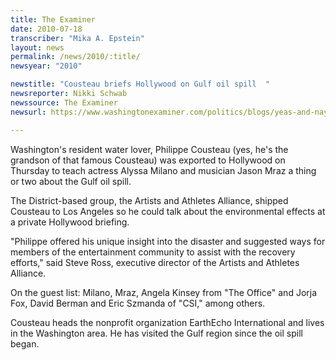 ```yaml
---
title: The Examiner
date: 2010-07-18
transcriber: "Mika A. Epstein"
layout: news
permalink: /news/2010/:title/
newsyear: "2010"

newstitle: "Cousteau briefs Hollywood on Gulf oil spill  "
newsreporter: Nikki Schwab
newssource: The Examiner
newsurl: https://www.washingtonexaminer.com/politics/blogs/yeas-and-nays/Exports_-Cousteau-briefs-Hollywood-on-Gulf-oil-spill-1001508-98714499.html

---
```


Washington's resident water lover, Philippe Cousteau (yes, he's the grandson of that famous Cousteau) was exported to Hollywood on Thursday to teach actress Alyssa Milano and musician Jason Mraz a thing or two about the Gulf oil spill.

The District-based group, the Artists and Athletes Alliance, shipped Cousteau to Los Angeles so he could talk about the environmental effects at a private Hollywood briefing.

"Philippe offered his unique insight into the disaster and suggested ways for members of the entertainment community to assist with the recovery efforts," said Steve Ross, executive director of the Artists and Athletes Alliance.

On the guest list: Milano, Mraz, Angela Kinsey from "The Office" and Jorja Fox, David Berman and Eric Szmanda of "CSI," among others.

Cousteau heads the nonprofit organization EarthEcho International and lives in the Washington area. He has visited the Gulf region since the oil spill began.
